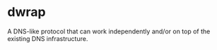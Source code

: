 # dwrap
A DNS-like protocol that can work independently and/or on top of the existing DNS infrastructure.
